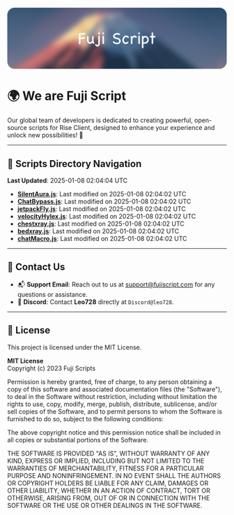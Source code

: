 ![Banner](.github/b.webp)

# 🌍 **We are Fuji Script**

Our global team of developers is dedicated to creating powerful, open-source scripts for Rise Client, designed to enhance your experience and unlock new possibilities! 🌟

---
<!-- SCRIPTS_NAVIGATION_START -->
## 📂 **Scripts Directory Navigation**

**Last Updated**: 2025-01-08 02:04:04 UTC

- **[SilentAura.js](scripts/SilentAura.js)**: Last modified on 2025-01-08 02:04:02 UTC
- **[ChatBypass.js](scripts/ChatBypass.js)**: Last modified on 2025-01-08 02:04:02 UTC
- **[jetpackFly.js](scripts/jetpackFly.js)**: Last modified on 2025-01-08 02:04:02 UTC
- **[velocityHylex.js](scripts/velocityHylex.js)**: Last modified on 2025-01-08 02:04:02 UTC
- **[chestxray.js](scripts/chestxray.js)**: Last modified on 2025-01-08 02:04:02 UTC
- **[bedxray.js](scripts/bedxray.js)**: Last modified on 2025-01-08 02:04:02 UTC
- **[chatMacro.js](scripts/chatMacro.js)**: Last modified on 2025-01-08 02:04:02 UTC

<!-- SCRIPTS_NAVIGATION_END -->

---

## 💬 **Contact Us**  
- 📬 **Support Email**: Reach out to us at [support@fujiscript.com](mailto:support@fujiscript.com) for any questions or assistance.  
- 💬 **Discord**: Contact **Leo728** directly at `Discord@leo728`.

---

## 📜 **License**

This project is licensed under the MIT License.  

**MIT License**  
Copyright (c) 2023 Fuji Scripts  

Permission is hereby granted, free of charge, to any person obtaining a copy of this software and associated documentation files (the "Software"), to deal in the Software without restriction, including without limitation the rights to use, copy, modify, merge, publish, distribute, sublicense, and/or sell copies of the Software, and to permit persons to whom the Software is furnished to do so, subject to the following conditions:  

The above copyright notice and this permission notice shall be included in all copies or substantial portions of the Software.  

THE SOFTWARE IS PROVIDED "AS IS", WITHOUT WARRANTY OF ANY KIND, EXPRESS OR IMPLIED, INCLUDING BUT NOT LIMITED TO THE WARRANTIES OF MERCHANTABILITY, FITNESS FOR A PARTICULAR PURPOSE AND NONINFRINGEMENT. IN NO EVENT SHALL THE AUTHORS OR COPYRIGHT HOLDERS BE LIABLE FOR ANY CLAIM, DAMAGES OR OTHER LIABILITY, WHETHER IN AN ACTION OF CONTRACT, TORT OR OTHERWISE, ARISING FROM, OUT OF OR IN CONNECTION WITH THE SOFTWARE OR THE USE OR OTHER DEALINGS IN THE SOFTWARE.  
